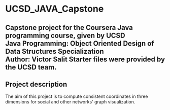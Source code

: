 # UCSD_JAVA_Capstone
Capstone project for the Coursera Java programming course, given by UCSD  
Java Programming: Object Oriented Design of Data Structures Specialization  
Author: Victor Salit
Starter files were provided by the UCSD team.
--------------------------------------------------------------------------

## Project description
The aim of this project is to compute consistent coordinates in three  
dimensions for social and other networks' graph visualization.  


